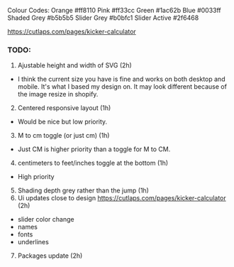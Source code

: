 Colour Codes:
Orange #ff8110
Pink #ff33cc
Green #1ac62b
Blue #0033ff
Shaded Grey #b5b5b5
Slider Grey #b0bfc1
Slider Active #2f6468

https://cutlaps.com/pages/kicker-calculator

### TODO:

1. Ajustable height and width of SVG (2h)

- I think the current size you have is fine and works on both desktop and mobile. It's what I based my design on. It may look different because of the image resize in shopify.

2. Centered responsive layout (1h)

- Would be nice but low priority.

3. M to cm toggle (or just cm) (1h)

- Just CM is higher priority than a toggle for M to CM.

4. centimeters to feet/inches toggle at the bottom (1h)

- High priority

5. Shading depth grey rather than the jump (1h)
6. Ui updates close to design https://cutlaps.com/pages/kicker-calculator (2h)

- slider color change
- names
- fonts
- underlines

7. Packages update (2h)
